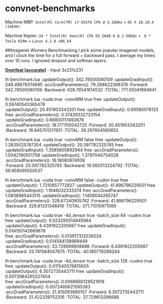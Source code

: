 convnet-benchmarks
==================


Machine MBP: `Intel(R) Core(TM) i7-5557U CPU @ 3.10GHz` + `OS X 10.10.4 (14E46)`

Machine Kepler: `24 * Intel(R) Xeon(R) CPU E5-2640 0 @ 2.50GHz` + ` 8 * Tesla K20m` + `Linux 4.1.0 x86_64`

##Imagenet Winners Benchmarking
I pick some popular imagenet models, and I clock the time for a full forward + backward pass. I average my times over 10 runs. I ignored dropout and softmax layers.

**[Overfeat [accurate]](http://arxiv.org/abs/1312.6229)** - Input 3x231x231

th benchmark.lua 
:updateOutput():    342.78500080109 
:updateGradInput(): 349.49679374695 
:accGradParameters():   79.268622398376 
:Forward:   342.78500080109 
:Backward:  428.76541614532 
:TOTAL: 771.55041694641 

th benchmark.lua -cuda true -convMM true
free :updateOutput():   0.59740543365479    
:updateOutput():    20.451903343201 
free :updateGradInput():    0.69580078125   
free :accGradParameters():  0.37429332733154    
:updateGradInput(): 0.66800117492676    
:accGradParameters():   18.177700042725 
:Forward:   20.451903343201 
:Backward:  18.845701217651 
:TOTAL: 39.297604560852 

th benchmark.lua -cuda true -convMM false
free :updateOutput():   1.2835025787354 
:updateOutput():    20.397782325745 
free :updateGradInput():    1.3585805892944 
free :accGradParameters():  1.0042190551758 
:updateGradInput(): 1.3797044754028 
:accGradParameters():   18.18060874939  
:Forward:   20.397782325745 
:Backward:  19.560313224792 
:TOTAL: 39.958095550537 

th benchmark.lua -cuda true -convMM false -cudnn true
free :updateOutput():   1.7310857772827 
:updateOutput():    41.896796226501 
free :updateGradInput():    1.1646032333374 
free :accGradParameters():  1.0838985443115 
:updateGradInput(): 1.1409044265747 
:accGradParameters():   328.67240905762 
:Forward:   41.896796226501 
:Backward:  329.81331348419 
:TOTAL: 371.71010971069 

th benchmark.lua -cuda true -4d_tensor true -batch_size 64 -cudnn true
free :updateOutput():   0.023290514945984   
:updateOutput():    6.4391922205687 
free :updateGradInput():    0.014150142669678   
free :accGradParameters():  0.013917312026024   
:updateGradInput(): 0.014584138989449   
:accGradParameters():   33.726999908686 
:Forward:   6.4391922205687 
:Backward:  33.741584047675 
:TOTAL: 40.180776268244 

th benchmark.lua -cuda true -4d_tensor true -batch_size 128 -cudnn true
free :updateOutput():   0.011540576815605   
:updateOutput():    6.3072735443711 
free :updateGradInput():    0.0073984265327454  
free :accGradParameters():  0.0068860128521919  
:updateGradInput(): 0.0072460621595383  
:accGradParameters():   31.415093690157 
:Forward:   6.3072735443711 
:Backward:  31.422339752316 
:TOTAL: 37.729613296688 


